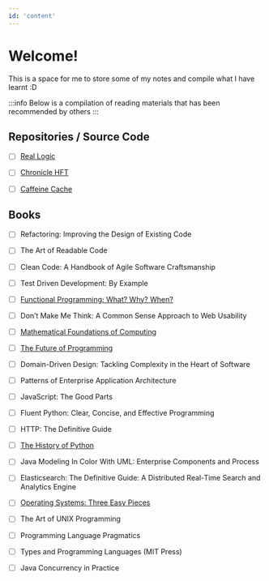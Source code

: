 ```yaml
---
id: 'content'
---
```


# Welcome! 

This is a space for me to store some of my notes and compile what I have learnt :D

:::info
Below is a compilation of reading materials that has been recommended by others
:::

## Repositories / Source Code
- [ ] <a href="https://github.com/real-logic">Real Logic</a>
- [ ] <a href="https://github.com/OpenHFT">Chronicle HFT</a>
- [ ] <a href="https://github.com/ben-manes/caffeine">Caffeine Cache</a>


## Books
- [ ] Refactoring: Improving the Design of Existing Code
- [ ] The Art of Readable Code
- [ ] Clean Code: A Handbook of Agile Software Craftsmanship
- [ ] Test Driven Development: By Example
- [ ] [Functional Programming; What? Why? When?](https://www.youtube.com/watch?v=7Zlp9rKHGD4)
- [ ] Don’t Make Me Think: A Common Sense Approach to Web Usability
- [ ] [Mathematical Foundations of Computing](http://web.stanford.edu/class/cs103/)
- [ ] [The Future of Programming](https://www.youtube.com/watch?v=BHnMItX2hEQ)
- [ ] Domain-Driven Design: Tackling Complexity in the Heart of Software
- [ ] Patterns of Enterprise Application Architecture
- [ ] JavaScript: The Good Parts
- [ ] Fluent Python: Clear, Concise, and Effective Programming
- [ ] HTTP: The Definitive Guide
- [ ] [The History of Python](http://python-history.blogspot.com/)
- [ ] Java Modeling In Color With UML: Enterprise Components and Process
- [ ] Elasticsearch: The Definitive Guide: A Distributed Real-Time Search and Analytics Engine
- [ ] [Operating Systems: Three Easy Pieces](http://pages.cs.wisc.edu/~remzi/OSTEP/)
- [ ] The Art of UNIX Programming
- [ ] Programming Language Pragmatics
- [ ] Types and Programming Languages (MIT Press)
- [ ] Java Concurrency in Practice

